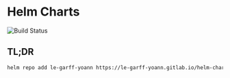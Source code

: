 # Helm Charts

![Build Status](https://gitlab.com/le-garff-yoann/helm-charts/badges/master/build.svg)

## TL;DR

```bash
helm repo add le-garff-yoann https://le-garff-yoann.gitlab.io/helm-charts
```
